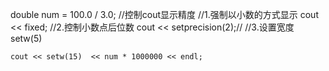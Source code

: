 double num = 100.0 / 3.0;
	//控制cout显示精度
	//1.强制以小数的方式显示
	cout << fixed;
	//2.控制小数点后位数
	cout << setprecision(2);//<iomanip>
	//3.设置宽度setw(5)
	
	cout << setw(15)  << num * 1000000 << endl;

